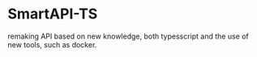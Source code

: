 # SmartAPI-TS
remaking API based on new knowledge, both typesscript and the use of new tools, such as docker.

